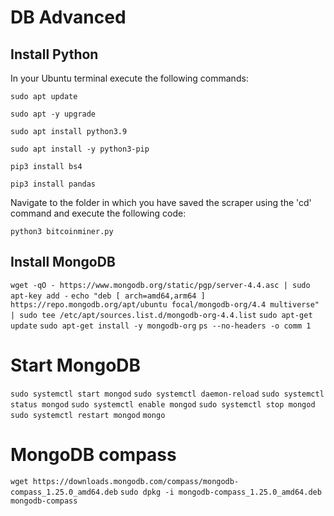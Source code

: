# DB Advanced
## Install Python

In your Ubuntu terminal execute the following commands:

`sudo apt update`

`sudo apt -y upgrade`

`sudo apt install python3.9`

`sudo apt install -y python3-pip`

`pip3 install bs4`

`pip3 install pandas`

Navigate to the folder in which you have saved the scraper using the 'cd' command and execute the following code:

`python3 bitcoinminer.py`


## Install MongoDB
`wget -qO - https://www.mongodb.org/static/pgp/server-4.4.asc | sudo apt-key add -`
`echo "deb [ arch=amd64,arm64 ] https://repo.mongodb.org/apt/ubuntu focal/mongodb-org/4.4 multiverse" | sudo tee /etc/apt/sources.list.d/mongodb-org-4.4.list`
`sudo apt-get update`
`sudo apt-get install -y mongodb-org`
`ps --no-headers -o comm 1`

# Start MongoDB
`sudo systemctl start mongod`
`sudo systemctl daemon-reload`
`sudo systemctl status mongod` <should show running>
`sudo systemctl enable mongod`
`sudo systemctl stop mongod`
`sudo systemctl restart mongod`
`mongo` <start using it>

# MongoDB compass
`wget https://downloads.mongodb.com/compass/mongodb-compass_1.25.0_amd64.deb`
`sudo dpkg -i mongodb-compass_1.25.0_amd64.deb`
`mongodb-compass`

